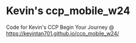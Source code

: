 # Kevin's ccp_mobile_w24
Code for Kevin's CCP
Begin Your Journey @ https://kevintan701.github.io/ccp_mobile_w24/